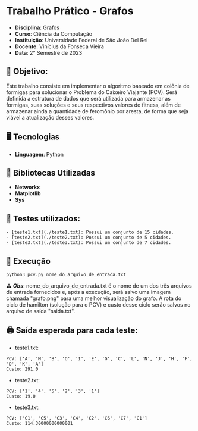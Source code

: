 # Trabalho Prático - Grafos

- **Disciplina**: Grafos
- **Curso**: Ciência da Computação
- **Instituição**: Universidade Federal de São João Del Rei
- **Docente**: Vinícius da Fonseca Vieira
- **Data**: 2° Semestre de 2023

## 📖 Objetivo:

Este trabalho consiste em implementar o algoritmo baseado em colônia de formigas para solucionar o Problema do Caixeiro Viajante (PCV).
Será definida a estrutura de dados que será utilizada para armazenar as formigas, suas soluções e seus respectivos valores de fitness,
além de armazenar ainda a quantidade de feromônio por aresta, de forma que seja viável a atualização desses valores.

## 🖥️ Tecnologias

- **Linguagem**: Python

## 🧠 Bibliotecas Utilizadas

- **Networkx**
- **Matplotlib**
- **Sys**

## 📝 Testes utilizados:
    - [teste1.txt](./teste1.txt): Possui um conjunto de 15 cidades.
    - [teste2.txt](./teste2.txt): Possui um conjunto de 5 cidades.
    - [teste3.txt](./teste3.txt): Possui um conjunto de 7 cidades.

## 🚀 Execução

```
python3 pcv.py nome_do_arquivo_de_entrada.txt
```

⚠️ ***Obs***: nome_do_arquivo_de_entrada.txt é o nome de um dos três arquivos de entrada fornecidos e, após a execução, será salvo uma imagem chamada "grafo.png" 
para uma melhor visualização do grafo. A rota do ciclo de hamilton (solução para o PCV) e custo desse ciclo serão salvos no arquivo de saída "saida.txt".
    
## 🖨️ Saída esperada para cada teste:

- teste1.txt:
```
PCV: ['A', 'M', 'B', 'O', 'I', 'E', 'G', 'C', 'L', 'N', 'J', 'H', 'F', 'D', 'K', 'A']
Custo: 291.0
```

- teste2.txt:
```
PCV: ['1', '4', '5', '2', '3', '1']
Custo: 19.0
```

- teste3.txt:
```
PCV: ['C1', 'C5', 'C3', 'C4', 'C2', 'C6', 'C7', 'C1']
Custo: 114.30000000000001
```
